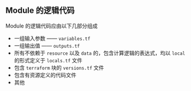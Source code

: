 ## Module 的逻辑代码

Module 的逻辑代码应由以下几部分组成

* 一组输入参数 —— `variables.tf`
* 一组输出值 —— `outputs.tf`
* 所有不依赖于 `resource` 以及 `data` 的，包含计算逻辑的表达式，均以 `local` 的形式定义于 `locals.tf` 文件
* 包含 `terraform` 块的 `versions.tf` 文件
* 包含有资源定义的代码文件
* 其他
